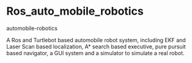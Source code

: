 # Ros_auto_mobile_robotics
automobile-robotics

A Ros and Turtlebot based automobile robot
system, including EKF and Laser Scan based localization, A* search based
executive, pure pursuit based navigator, a GUI system and a simulator to
simulate a real robot.    

 

